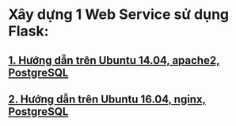 # Xây dựng 1 Web Service sử dụng Flask:

## [1. Hướng dẫn trên Ubuntu 14.04, apache2, PostgreSQL](/Huongdan_Ubunt1404&apache2.md)

## [2. Hướng dẫn trên Ubuntu 16.04, nginx, PostgreSQL](/Huongdan_Ubunt1604&nginx.md)



